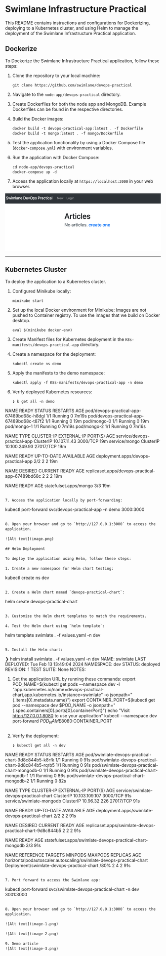 # Swimlane Infrastructure Practical

This README contains instructions and configurations for Dockerizing, deploying to a Kubernetes cluster, and using Helm to manage the deployment of the Swimlane Infrastructure Practical application.

## Dockerize

To Dockerize the Swimlane Infrastructure Practical application, follow these steps:

1. Clone the repository to your local machine:
   ```
   git clone https://github.com/swimlane/devops-practical
   ```

2. Navigate to the `node-app/devops-practical` directory.

3. Create Dockerfiles for both the node app and MongoDB. Example Dockerfiles can be found in the respective directories.

4. Build the Docker images:
   ```
   docker build -t devops-practical-app:latest . -f Dockerfile
   docker build -t mongo:latest . -f mongo/Dockerfile
   ```

5. Test the application functionality by using a Docker Compose file (`docker-compose.yml`) with environment variables.

6. Run the application with Docker Compose:
   ```
   cd node-app/devops-practical
   docker-compose up -d
   ```

7. Access the application locally at `https://localhost:3000` in your web browser.

![Alt text](image.png)

---
## Kubernetes Cluster

To deploy the application to a Kubernetes cluster.

1. Configured Minikube locally:
   ```
   minikube start
   ```

2. Set up the local Docker environment for Minikube: Images are not pushed to Container registry. To use the images that we build on Docker desktop.
   ```
   eval $(minikube docker-env)
   ```

3. Create Manifest files for Kubernetes deployment in the `K8s-manifests/devops-practical-app` directory.

4. Create a namespace for the deployment:
   ```
   kubectl create ns demo
   ```

5. Apply the manifests to the demo namespace:
   ```
   kubectl apply -f K8s-manifests/devops-practical-app -n demo
   ```

6. Verify deployed Kubernetes resources:
   ```
   ❯ k get all -n demo
NAME                                        READY   STATUS    RESTARTS   AGE
pod/devops-practical-app-67489bd68c-h8dgl   1/1     Running   0          7m19s
pod/devops-practical-app-67489bd68c-t87f2   1/1     Running   0          19m
pod/mongo-0                                 1/1     Running   0          19m
pod/mongo-1                                 1/1     Running   0          7m19s
pod/mongo-2                                 1/1     Running   0          7m16s

NAME                           TYPE        CLUSTER-IP      EXTERNAL-IP   PORT(S)     AGE
service/devops-practical-app   ClusterIP   10.107.11.43    <none>        3000/TCP    19m
service/mongo                  ClusterIP   10.100.249.93   <none>        27017/TCP   19m

NAME                                   READY   UP-TO-DATE   AVAILABLE   AGE
deployment.apps/devops-practical-app   2/2     2            2           19m

NAME                                              DESIRED   CURRENT   READY   AGE
replicaset.apps/devops-practical-app-67489bd68c   2         2         2       19m

NAME                     READY   AGE
statefulset.apps/mongo   3/3     19m
   ```

7. Access the application locally by port-forwarding:
   ```
   kubectl port-forward svc/devops-practical-app -n demo 3000:3000
   ```

8. Open your browser and go to `http://127.0.0.1:3000` to access the application.

![Alt text](image.png)

## Helm Deployment

To deploy the application using Helm, follow these steps:

1. Create a new namespace for Helm chart testing:
   ```
   kubectl create ns dev
   ```

2. Create a Helm chart named `devops-practical-chart`:
   ```
   helm create devops-practical-chart
   ```

3. Customize the Helm chart templates to match the requirements.

4. Test the Helm chart using `helm template`:
   ```
   helm template swimlate . -f values.yaml -n dev
   ```

5. Install the Helm chart:
   ```
   ❯ helm install swimlate . -f values.yaml -n dev
NAME: swimlate
LAST DEPLOYED: Tue Feb 13 13:49:04 2024
NAMESPACE: dev
STATUS: deployed
REVISION: 1
TEST SUITE: None
NOTES:
1. Get the application URL by running these commands:
  export POD_NAME=$(kubectl get pods --namespace dev -l "app.kubernetes.io/name=devops-practical-chart,app.kubernetes.io/instance=swimlate" -o jsonpath="{.items[0].metadata.name}")
  export CONTAINER_PORT=$(kubectl get pod --namespace dev $POD_NAME -o jsonpath="{.spec.containers[0].ports[0].containerPort}")
  echo "Visit http://127.0.0.1:8080 to use your application"
  kubectl --namespace dev port-forward $POD_NAME 8080:$CONTAINER_PORT
   ```

6. Verify the deployment:
   ```
   ❯ kubectl get all -n dev
NAME                                                  READY   STATUS    RESTARTS   AGE
pod/swimlate-devops-practical-chart-9d8c844b5-k8rfk   1/1     Running   0          91s
pod/swimlate-devops-practical-chart-9d8c844b5-rqrb5   1/1     Running   0          91s
pod/swimlate-devops-practical-chart-mongodb-0         1/1     Running   0          91s
pod/swimlate-devops-practical-chart-mongodb-1         1/1     Running   0          86s
pod/swimlate-devops-practical-chart-mongodb-2         1/1     Running   0          82s

NAME                                      TYPE        CLUSTER-IP       EXTERNAL-IP   PORT(S)     AGE
service/swimlate-devops-practical-chart   ClusterIP   10.103.109.107   <none>        3000/TCP    91s
service/swimlate-mongodb                  ClusterIP   10.96.32.226     <none>        27017/TCP   91s

NAME                                              READY   UP-TO-DATE   AVAILABLE   AGE
deployment.apps/swimlate-devops-practical-chart   2/2     2            2           91s

NAME                                                        DESIRED   CURRENT   READY   AGE
replicaset.apps/swimlate-devops-practical-chart-9d8c844b5   2         2         2       91s

NAME                                                       READY   AGE
statefulset.apps/swimlate-devops-practical-chart-mongodb   3/3     91s

NAME                                                                  REFERENCE                                    TARGETS         MINPODS   MAXPODS   REPLICAS   AGE
horizontalpodautoscaler.autoscaling/swimlate-devops-practical-chart   Deployment/swimlate-devops-practical-chart   <unknown>/80%   2         4         2          91s

   ```

7. Port forward to access the Swimlane app:
   ```
   kubectl port-forward svc/swimlate-devops-practical-chart -n dev 3001:3000
   ```

8. Open your browser and go to `http://127.0.0.1:3000` to access the application.

![Alt text](image-1.png)

![Alt text](image-2.png)

9. Demo article
![Alt text](image-3.png)
